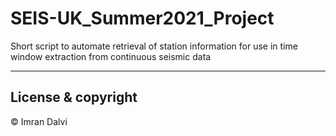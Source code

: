 # SEIS-UK_Summer2021_Project

Short script to automate retrieval of station information for use in time window extraction from continuous seismic data

---

## License & copyright

© Imran Dalvi
